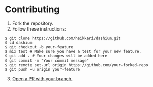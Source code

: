 # Contributing

1. Fork the repository.
2. Follow these instructions:
```
$ git clone https://github.com/heikkari/dashium.git
$ cd dashium
$ git checkout -b your-feature
$ mix test # Make sure you have a test for your new feature.
$ git add . # Your changes will be added here
$ git commit -m "Your commit message"
$ git remote set-url origin https://github.com/your-forked-repo
$ git push -u origin your-feature
```
3. [Open a PR with your branch.](https://github.com/heikkari/dashium/compare)
